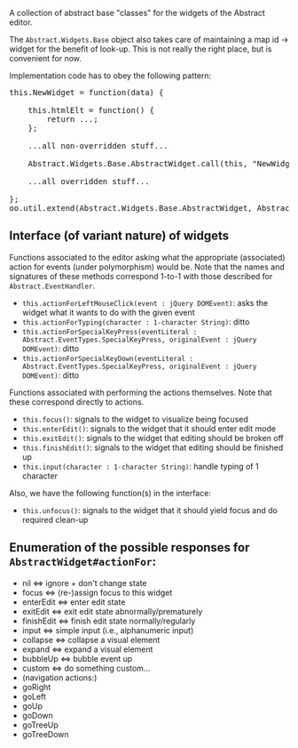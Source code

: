 A collection of abstract base "classes" for the widgets of the Abstract editor.

The ``Abstract.Widgets.Base`` object also takes care of maintaining a map id &rarr; widget for the benefit of look-up.
This is not really the right place, but is convenient for now.

Implementation code has to obey the following pattern:
<pre>
this.NewWidget = function(data) {

	this.htmlElt = function() {
		return ...;
	};

	...all non-overridden stuff...

	Abstract.Widgets.Base.AbstractWidget.call(this, "NewWidget", data);

	...all overridden stuff...

};
oo.util.extend(Abstract.Widgets.Base.AbstractWidget, Abstract.Widgets.Layout.NewWidget);
</pre>

## Interface (of variant nature) of widgets

Functions associated to the editor asking what the appropriate (associated) action for events (under polymorphism) would be.
Note that the names and signatures of these methods correspond 1-to-1 with those described for ``Abstract.EventHandler``.
* ``this.actionForLeftMouseClick(event : jQuery DOMEvent)``:	asks the widget what it wants to do with the given event
* ``this.actionForTyping(character : 1-character String)``:	ditto
* ``this.actionForSpecialKeyPress(eventLiteral : Abstract.EventTypes.SpecialKeyPress, originalEvent : jQuery DOMEvent)``:	ditto
* ``this.actionForSpecialKeyDown(eventLiteral : Abstract.EventTypes.SpecialKeyPress, originalEvent : jQuery DOMEvent)``:	ditto

Functions associated with performing the actions themselves.
Note that these correspond directly to actions.
* ``this.focus()``:		signals to the widget to visualize being focused
* ``this.enterEdit()``:	signals to the widget that it should enter edit mode
* ``this.exitEdit()``:	signals to the widget that editing should be broken off
* ``this.finishEdit()``:	signals to the widget that editing should be finished up
* ``this.input(character : 1-character String)``:	handle typing of 1 character

Also, we have the following function(s) in the interface:
* ``this.unfocus()``:	signals to the widget that it should yield focus and do required clean-up
 

## Enumeration of the possible responses for ``AbstractWidget#actionFor``:

* nil			<=> ignore + don't change state
* focus			<=> (re-)assign focus to this widget
* enterEdit		<=> enter edit state
* exitEdit		<=> exit edit state abnormally/prematurely
* finishEdit	<=> finish edit state normally/regularly
* input			<=> simple input (i.e., alphanumeric input)
* collapse		<=> collapse a visual element
* expand		<=> expand a visual element
* bubbleUp		<=> bubble event up
* custom		<=> do something custom...
* (navigation actions:)
* goRight
* goLeft
* goUp
* goDown
* goTreeUp
* goTreeDown

